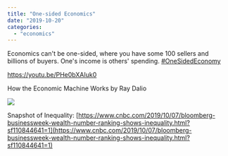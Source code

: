 ```yaml
---
title: "One-sided Economics"
date: "2019-10-20"
categories: 
  - "economics"
---
```


Economics can't be one-sided, where you have some 100 sellers and billions of buyers. One's income is others' spending. [#OneSidedEconomy](https://twitter.com/hashtag/OneSidedEconomy?src=hashtag_click)

https://youtu.be/PHe0bXAIuk0

How the Economic Machine Works by Ray Dalio

![](https://iambrainstorming.files.wordpress.com/2019/10/net-worth-number.1570462136863.png?w=730)

Snapshot of Inequality: [https://www.cnbc.com/2019/10/07/bloomberg-businessweek-wealth-number-ranking-shows-inequality.html?sf110844641=1](https://www.cnbc.com/2019/10/07/bloomberg-businessweek-wealth-number-ranking-shows-inequality.html?sf110844641=1)
